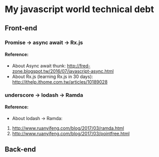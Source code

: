 # My javascript world technical debt

## Front-end

### Promise -> async await -> Rx.js

#### Reference: 
* About Async await thunk: http://fred-zone.blogspot.tw/2016/07/javascript-async.html
* About Rx.js (learning Rx.js in 30 days): http://ithelp.ithome.com.tw/articles/10189028

### underscore -> lodash -> Ramda

#### Reference: 
* About lodash -> Ramda:  
1. http://www.ruanyifeng.com/blog/2017/03/ramda.html
2. http://www.ruanyifeng.com/blog/2017/03/pointfree.html

## Back-end
